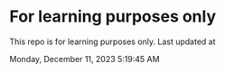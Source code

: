 # For learning purposes only
This repo is for learning purposes only.
Last updated at

Monday, December 11, 2023 5:19:45 AM

